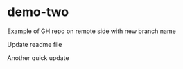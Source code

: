 
# demo-two
Example of GH repo on remote side with new branch name

Update readme file

Another quick update
